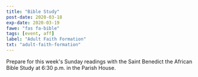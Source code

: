 ```yaml
---
title: "Bible Study"
post-date: 2020-03-18
exp-date: 2020-03-19
fawe: "fas fa-bible"
tags: [event, aff]
label: "Adult Faith Formation"
txt: "adult-faith-formation"
---
```

Prepare for this week's Sunday readings with the Saint Benedict the African Bible Study at 6:30 p.m. in the Parish House.